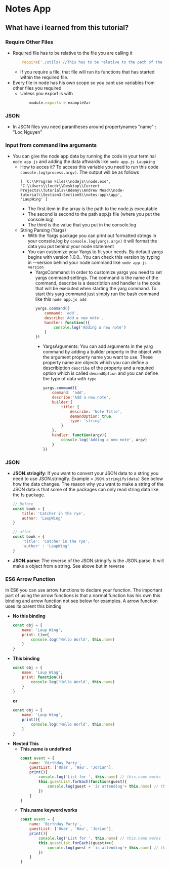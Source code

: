# Notes App
## What have i learned from this tutorial?

### Require Other Files
*   Required file has to be relative to the file you are calling it
    ```js
        require('./utils) //This has to be relative to the path of the file your requiring it
    ```
    *   If you require a file, that file will run its functions that has started within the required file.
*   Every file in node has his own scope so you cant use variables from other files you required
    *   Unless you export is with
        ```js
            module.exports = exampleVar
        ```

### JSON
*   In JSON files you need parantheses around propertynames
    "name" : "Loc Nguyen"

### Input from command line arguments
*   You can give the node app data by running the code in your terminal `node app.js` and adding the data aftwards like `node app.js LaupWing`
    *   How to acces it? To access this variable you need to run this code `console.log(process.argv)`. The output will be as follows
    	```
        [ 'C:\\Program Files\\nodejs\\node.exe',
        'C:\\Users\\locdr\\Desktop\\Current Projects\\Tutorials\\Udemy\\Andrew Mead\\node-tutorial\\Section3-Section5\\notes-app\\app',
        'LaupWing' ]
        ```
        *   The first item in the array is the path to the node.js executable
        *   The second is second to the path app.js file (where you put the console.log)
        *   The third is the value that you put in the console.log
    *   String Parsing (Yargs)
        *   With the Yargs package you can print out formatted strings in your console.log by `console.log(yargs.argv)` it will format the data you put behind your node statement
        *   You can customize your Yargs to fit your needs. By default yargs begins with version 1.0.0.. You can check this version by typing in --version behind your node command like `node app.js --version`
            *   YargsCommand: In order to customize yargs you need to set yargs command settings. The command is the name of the command, describe is a describtion and handler is the code that will be executed when starting the yarg command. To start this yarg command just simply run the bash command like this `node app.js add`
                ```js
                yargs.command({
                    command: 'add',
                    describe:'Add a new note',
                    handler: function(){
                        console.log('Adding a new note')
                    }
                })
                ```
                *   YargsArguments: You can add arguments in the yarg command by adding a builder property in the object with the argument property name you want to use. These property name are objects which you can define a describiption `describe` of the property and a required option which is called `demandOption` and you can define the type of data with `type`
                    ```js
                    yargs.command({
                        command: 'add',
                        describe:'Add a new note',
                        builder:{
                            title: {
                                describe: 'Note Title',
                                demandOption: true,
                                type: 'string'
                            }
                        },
                        handler: function(argv){
                            console.log('Adding a new note', argv)
                        }
                    })
                    ```
### JSON
*   **JSON.stringify**: If you want to convert your JSON data to a string you need to use JSON.stringify. Example = `JSON.stringify(data)` See below how the data changes. The reason why you want to make a string of the JSON data is that some of the packages can only read string data like the fs package.
    ```js
    // Before
    const book = {
        title: 'Catcher in the rye',
        author: 'LaupWing'
    }
    ```
    ```js
    // after
    const book = {
        'title': 'Catcher in the rye',
        'author' : 'LaupWing'
    }
    ```
*   **JSON.parse**: The reverse of the JSON.stringify is the JSON.parse. It will make a object from a string. See above but in reverse

### ES6 Arrow Function
In ES6 you can use arrow functions to declare your function. The important part of using the arrow functions is that a normal function has his own this binding and arrow function not see below for examples. A arrow function uses its parent this binding
*   **No this binding**
    ```js
    const obj = {
        name: 'Laup Wing',
        print: ()=>{
            console.log('Hello World', this.name)
        }
    }
    ```
*   **This binding**
    ```js
    const obj = {
        name: 'Laup Wing',
        print: function(){
            console.log('Hello World', this.name)
        }
    }
    ```
    **__or__**
    ```js
    const obj = {
        name: 'Laup Wing',
        print(){
            console.log('Hello World', this.name)
        }
    }
    ```
*   **Nested This**
    *   **This.name is undefined**
        ```js
        const event = {
            name: 'Birthday Party',
            guestList: ['Omar', 'Hau', 'Jorian'],
            print(){
                console.log('List for ', this.name) // this.name works
                this.guestList.forEach(function(guest){
                    console.log(guest + 'is attending'+ this.name) // this.name doesnt work This is now the window object
                })
            }
        }
        ```
    *   **This.name keyword works**
        ```js
        const event = {
            name: 'Birthday Party',
            guestList: ['Omar', 'Hau', 'Jorian'],
            print(){
                console.log('List for ', this.name) // this.name works
                this.guestList.forEach((guest)=>{
                    console.log(guest + 'is attending'+ this.name) // this.name work because arrow function uses parent this binding
                })
            }
        }
        ```